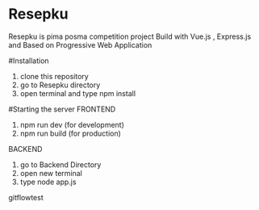 # Resepku
Resepku is pima posma competition project Build with Vue.js , Express.js and Based on Progressive Web Application

#Installation
1. clone this repository
2. go to Resepku directory
3. open terminal and type npm install

#Starting the server
FRONTEND
1. npm run dev (for development)
2. npm run build (for production)

BACKEND
1. go to Backend Directory
2. open new terminal
3. type node app.js

gitflowtest
